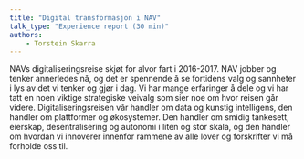 ```yaml
---
title: "Digital transformasjon i NAV"
talk_type: "Experience report (30 min)"
authors:
    - Torstein Skarra
---
```

NAVs digitaliseringsreise skjøt for alvor fart i 2016-2017. NAV jobber og tenker annerledes nå, og det er spennende å se fortidens valg og sannheter i lys av det vi tenker og gjør i dag. Vi har mange erfaringer å dele og vi har tatt en noen viktige strategiske veivalg som sier noe om hvor reisen går videre. Digitaliseringsreisen vår handler om data og kunstig intelligens, den handler om plattformer og økosystemer. Den handler om smidig tankesett, eierskap, desentralisering og autonomi i liten og stor skala, og den handler om hvordan vi innoverer innenfor rammene av alle lover og forskrifter vi må forholde oss til.
